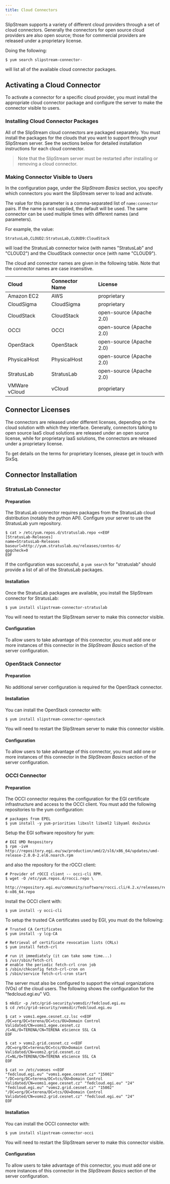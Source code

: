 ```yaml
---
title: Cloud Connectors
---
```


SlipStream supports a variety of different cloud providers through a
set of cloud connectors.  Generally the connectors for open source
cloud providers are also open source; those for commercial providers
are released under a proprietary license.

Doing the following:

    $ yum search slipstream-connector-

will list all of the available cloud connector packages.

## Activating a Cloud Connector

To activate a connector for a specific cloud provider, you must
install the appropriate cloud connector package and configure the
server to make the connector visible to users.

### Installing Cloud Connector Packages

All of the SlipStream cloud connectors are packaged separately.  You
must install the packages for the clouds that you want to support
through your SlipStream server.  See the sections below for detailed
installation instructions for each cloud connector.

> Note that the SlipStream server must be restarted after installing
> or removing a cloud connector.

### Making Connector Visible to Users

In the configuration page, under the *SlipStream Basics* section, you
specify which connectors you want the SlipStream server to load and
activate.

The value for this parameter is a comma-separated list of
`name:connector` pairs.  If the name is not supplied, the default will
be used.  The same connector can be used multiple times with different
names (and parameters).

For example, the value:

    StratusLab,CLOUD2:StratusLab,CLOUD9:CloudStack

will load the StratusLab connector twice (with names "StratusLab" and
"CLOUD2") and the CloudStack connector once (with name "CLOUD9").
    
The cloud and connector names are given in the following table.  Note
that the connector names are case insensitive. 

| Cloud        | Connector Name | License                 |
|:-------------|:---------------|:------------------------|
|Amazon EC2    | AWS            | proprietary             |
|CloudSigma    | CloudSigma     | proprietary             |
|CloudStack    | CloudStack     | open-source (Apache 2.0)|
|OCCI          | OCCI           | open-source (Apache 2.0)|
|OpenStack     | OpenStack      | open-source (Apache 2.0)|
|PhysicalHost  | PhysicalHost   | open-source (Apache 2.0)|
|StratusLab    | StratusLab     | open-source (Apache 2.0)|
|VMWare vCloud | vCloud         | proprietary             |

## Connector Licenses

The connectors are released under different licenses, depending on the
cloud solution with which they interface. Generally, connectors
talking to open source IaaS cloud solutions are released under an open
source license, while for proprietary IaaS solutions, the connectors
are released under a proprietary license.

To get details on the terms for proprietary licenses, please get in
touch with SixSq.

## Connector Installation

### StratusLab Connector

#### Preparation 

The StratusLab connector requires packages from the StratusLab cloud
distribution (notably the python API).  Configure your server to use
the StratusLab yum repository.

    $ cat > /etc/yum.repos.d/stratuslab.repo <<EOF
    [StratusLab-Releases]
    name=StratusLab-Releases
    baseurl=http://yum.stratuslab.eu/releases/centos-6/
    gpgcheck=0
    EOF
    
If the configuration was successful, a `yum search` for "stratuslab"
should provide a list of all of the StratusLab packages. 

#### Installation

Once the StratusLab packages are available, you install the SlipStream
connector for StratusLab:

    $ yum install slipstream-connector-stratuslab

You will need to restart the SlipStream server to make this connector
visible. 

#### Configuration

To allow users to take advantage of this connector, you must add one
or more instances of this connector in the *SlipStream Basics* section
of the server configuration.

### OpenStack Connector

#### Preparation

No additional server configuration is required for the OpenStack
connector.

#### Installation

You can install the OpenStack connector with:

    $ yum install slipstream-connector-openstack

You will need to restart the SlipStream server to make this connector
visible. 

#### Configuration

To allow users to take advantage of this connector, you must add one
or more instances of this connector in the *SlipStream Basics* section
of the server configuration.

### OCCI Connector

#### Preparation

The OCCI connector requires the configuration for the EGI certificate
infrastructure and access to the OCCI client.  You must add the
following repositories to the yum configuration:

    # packages from EPEL
    $ yum install -y yum-priorities libxslt libxml2 libyaml dos2unix

Setup the EGI software repository for yum:

    # EGI UMD Respository
    $ rpm -ivH http://repository.egi.eu/sw/production/umd/2/sl6/x86_64/updates/umd-release-2.0.0-2.el6.noarch.rpm

and also the repository for the rOCCI client:

    # Provider of rOCCI client -- occi-cli RPM.
    $ wget -O /etc/yum.repos.d/rocci.repo \
         http://repository.egi.eu/community/software/rocci.cli/4.2.x/releases/repofiles/sl-6-x86_64.repo

Install the OCCI client with:

    $ yum install -y occi-cli

To setup the trusted CA certificates used by EGI, you must do the
following: 

    # Trusted CA Certificates
    $ yum install -y lcg-CA 

    # Retrieval of certificate revocation lists (CRLs)
    $ yum install fetch-crl

    # run it immediately (it can take some time...)
    $ /usr/sbin/fetch-crl
    # enable the periodic fetch-crl cron job
    $ /sbin/chkconfig fetch-crl-cron on
    $ /sbin/service fetch-crl-cron start

The server must also be configured to support the virtual
organizations (VOs) of the cloud users.  The following shows the
configuration for the "fedcloud.egi.eu" VO. 

    $ mkdir -p /etc/grid-security/vomsdir/fedcloud.egi.eu
    $ cd /etc/grid-security/vomsdir/fedcloud.egi.eu

    $ cat > voms1.egee.cesnet.cz.lsc <<EOF
    /DC=org/DC=terena/DC=tcs/OU=Domain Control
    Validated/CN=voms1.egee.cesnet.cz
    /C=NL/O=TERENA/CN=TERENA eScience SSL CA
    EOF

    $ cat > voms2.grid.cesnet.cz <<EOF
    /DC=org/DC=terena/DC=tcs/OU=Domain Control
    Validated/CN=voms2.grid.cesnet.cz
    /C=NL/O=TERENA/CN=TERENA eScience SSL CA
    EOF

    $ cat >> /etc/vomses <<EOF 
    "fedcloud.egi.eu" "voms1.egee.cesnet.cz" "15002"
    "/DC=org/DC=terena/DC=tcs/OU=Domain Control
    Validated/CN=voms1.egee.cesnet.cz" "fedcloud.egi.eu" "24"
    "fedcloud.egi.eu" "voms2.grid.cesnet.cz" "15002"
    "/DC=org/DC=terena/DC=tcs/OU=Domain Control
    Validated/CN=voms2.grid.cesnet.cz" "fedcloud.egi.eu" "24"
    EOF

#### Installation

You can install the OCCI connector with:

    $ yum install slipstream-connector-occi

You will need to restart the SlipStream server to make this connector
visible. 

#### Configuration

To allow users to take advantage of this connector, you must add one
or more instances of this connector in the *SlipStream Basics* section
of the server configuration.

